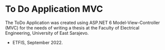 # To Do Application MVC
The ToDo Application was created using ASP.NET 6 Model-View-Controller (MVC) for the needs of writing a thesis at the Faculty of Electrical Engineering, University of East Sarajevo.
- ETFIS, September 2022.
